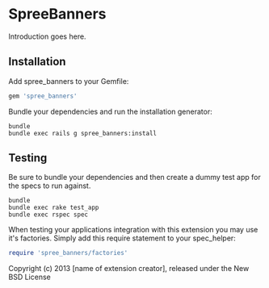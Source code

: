 SpreeBanners
============

Introduction goes here.

Installation
------------

Add spree_banners to your Gemfile:

```ruby
gem 'spree_banners'
```

Bundle your dependencies and run the installation generator:

```shell
bundle
bundle exec rails g spree_banners:install
```

Testing
-------

Be sure to bundle your dependencies and then create a dummy test app for the specs to run against.

```shell
bundle
bundle exec rake test_app
bundle exec rspec spec
```

When testing your applications integration with this extension you may use it's factories.
Simply add this require statement to your spec_helper:

```ruby
require 'spree_banners/factories'
```

Copyright (c) 2013 [name of extension creator], released under the New BSD License
